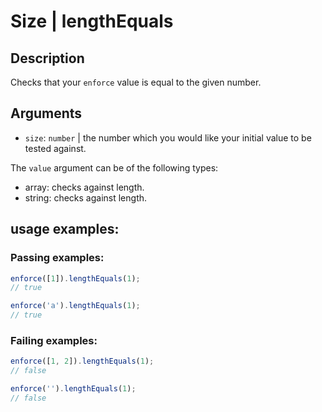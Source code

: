 # Size | lengthEquals

## Description
Checks that your `enforce` value is equal to the given number.

## Arguments
* `size`: `number` | the number which you would like your initial value to be tested against.

The `value` argument can be of the following types:
* array: checks against length.
* string: checks against length.

## usage examples:

### Passing examples:
```js
enforce([1]).lengthEquals(1);
// true
```

```js
enforce('a').lengthEquals(1);
// true
```

### Failing examples:
```js
enforce([1, 2]).lengthEquals(1);
// false
```

```js
enforce('').lengthEquals(1);
// false
```
